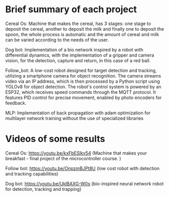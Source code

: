 # Brief summary of each project 

Cereal Os: Machine that makes the cereal, has 3 stages: one stage to deposit the cereal, 
another to deposit the milk and finally one to deposit the spoon, the whole process is automatic and the amount of cereal and milk can be varied according to the needs of the user. 

Dog bot: Implementation of a bio network inspired by a robot with differential dynamics, with the implementation of a gripper and camera vision, 
for the detection, capture and return, in this case of a red ball.

Follow_bot: A low-cost robot designed for target detection and tracking, utilizing a smartphone camera for object recognition. The camera streams video via an IP address, which is then processed by a Python script using YOLOv8 for object detection. The robot's control system is powered by an ESP32, which receives speed commands through the MQTT protocol. It features PID control for precise movement, enabled by photo encoders for feedback.

MLP: Implementation of back propagation with adam optimization for multilayer network training without the use of specialized libraries 
# Videos of some results 

Cereal Os: https://youtu.be/kxFbESlkv54 (Machine that makes your breakfast - final project of the microcontroller course. )

Follow bot: https://youtu.be/OnpzmBJPt8U (low cost robot with detection and tracking capabilities)

Dog bot: https://youtu.be/UklBAXG-W0s (bio-inspired neural network robot for detection, tracking and trapping)

